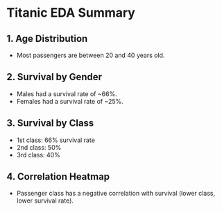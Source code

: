 # Titanic EDA Summary

## 1. Age Distribution
- Most passengers are between 20 and 40 years old.

## 2. Survival by Gender
- Males had a survival rate of ~66%.
- Females had a survival rate of ~25%.

## 3. Survival by Class
- 1st class: 66% survival rate
- 2nd class: 50%
- 3rd class: 40%

## 4. Correlation Heatmap
- Passenger class has a negative correlation with survival (lower class, lower survival rate).
